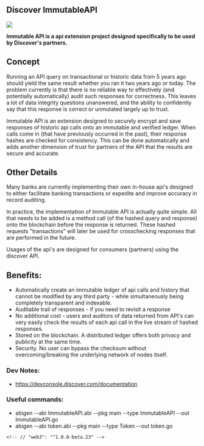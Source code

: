 Discover ImmutableAPI
---
<img src="http://emilytlam.com/ImmutableAPI.png"/>

<b>Immutable API is a api extension project designed specifically to be used by Discover's partners.
</b>

## Concept

Running an API query on transactional or historic data from 5 years ago should yield the same result whether you ran it two years ago or today. The problem currently is that there is no reliable way to effectively (and potentially automatically) audit such responses for correctness. This leaves a lot of data integrity questions unanswered, and the ability to confidently say that this response is correct or unmutated largely up to trust.

Immutable API is an extension designed to securely encrypt and save responses of historic api calls onto an immutable and verified ledger. When calls come in (that have previously occurred in the past), their response hashes are checked for consistency. This can be done automatically and adds another dimension of trust for partners of the API that the results are secure and accurate.

## Other Details 

Many banks are currently implementing their own in-house api's designed to either facilitate banking transactions or expedite and improve accuracy in record auditing.

In practice, the implementation of Immutable API is actually quite simple. All that needs to be added is a method call (of the hashed query and response) onto the blockchain before the response is returned. These hashed requests "transactions" will later be used for crosschecking responses that are performed in the future.

Usages of the api's are designed for consumers (partners) using the discover API.

## Benefits:
* Automatically create an immutable ledger of api calls and history that cannot be modified by any third party - while simultaneously being completely transparent and indexable.
* Auditable trail of responses - if you need to revisit a response
* No additional cost - users and auditors of data returned from API's can very easily check the results of each api call in the live stream of hashed responses.
* Stored on the blockchain. A distributed ledger offers both privacy and publicity at the same time.
* Security. No user can bypass the checksum without overcoming/breaking the underlying network of nodes itself. 


### Dev Notes:

* https://devconsole.discover.com/documentation


### Useful commands:
* abigen --abi ImmutableAPI.abi --pkg main --type ImmutableAPI --out ImmutableAPI.go
* abigen --abi token.abi --pkg main --type Token --out token.go


<!--
### Useful links
* https://ethereum.stackexchange.com/questions/6650/how-to-get-ether-on-public-testnet
* https://medium.com/taipei-ethereum-meetup/deploy-solidity-code-on-ropsten-test-net-a93ceb16dc4e
* https://ethereum.stackexchange.com/questions/11495/best-way-to-test-a-smart-contract
* https://github.com/ethereum/go-ethereum/wiki/Native-DApps:-Go-bindings-to-Ethereum-contracts
* https://ethereum.stackexchange.com/questions/23388/execute-function-on-ropsten-tesnet-thru-geth-adapt-truffle-console-testrpc-comm
-->


    <!-- // "web3": "^1.0.0-beta.23" -->